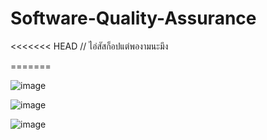 # Software-Quality-Assurance
<<<<<<< HEAD
// ไอ่สัสก็อปแต่พองามนะมึง

=======

![image](https://imgur.com/jszBIl6.jpg)

![image](https://imgur.com/VNn3YK4.jpg)

![image](https://github.com/Puriwt/Software-Quality-Assurance/blob/main/media/studentphoto)
